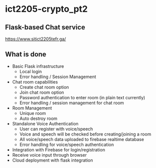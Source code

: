 # ict2205-crypto_pt2

## Flask-based Chat service 

https://www.sitict2205tefr.ga/

## What is done
- Basic Flask infrastructure
    - Local login 
    - Error handling / Session Management
- Chat room capabilities
    - Create chat room option
    - Join chat room option
    - Password authentication to enter room (in plain text currently)
    - Error handling / session management for chat room
- Room Management
    - Unique room
    - Auto destroy room 
- Standalone Voice Authentication 
    - User can register with voice/speech
    - Voice and speech will be checked before creating/joining a room
    - All voice/speech data uploaded to firebase realtime database
    - Error handling for voice/speech authentication
- Integration with Firebase for login/registration
- Receive voice input through browser
- Cloud deployment with flask integration




